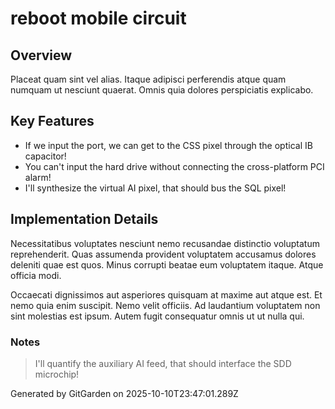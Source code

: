 # reboot mobile circuit

## Overview
Placeat quam sint vel alias. Itaque adipisci perferendis atque quam numquam ut nesciunt quaerat. Omnis quia dolores perspiciatis explicabo.

## Key Features
- If we input the port, we can get to the CSS pixel through the optical IB capacitor!
- You can't input the hard drive without connecting the cross-platform PCI alarm!
- I'll synthesize the virtual AI pixel, that should bus the SQL pixel!

## Implementation Details
Necessitatibus voluptates nesciunt nemo recusandae distinctio voluptatum reprehenderit. Quas assumenda provident voluptatem accusamus dolores deleniti quae est quos. Minus corrupti beatae eum voluptatem itaque. Atque officia modi.
 Occaecati dignissimos aut asperiores quisquam at maxime aut atque est. Et nemo quia enim suscipit. Nemo velit officiis. Ad laudantium voluptatem non sint molestias est ipsum. Autem fugit consequatur omnis ut ut nulla qui.

### Notes
> I'll quantify the auxiliary AI feed, that should interface the SDD microchip!

Generated by GitGarden on 2025-10-10T23:47:01.289Z